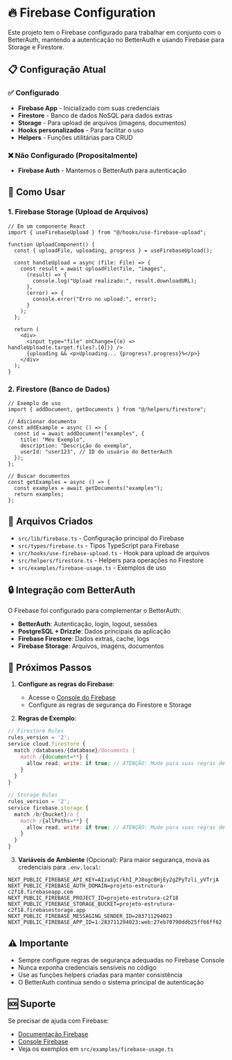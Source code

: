 # 🔥 Firebase Configuration

Este projeto tem o Firebase configurado para trabalhar em conjunto com o BetterAuth, mantendo a autenticação no BetterAuth e usando Firebase para Storage e Firestore.

## 📋 Configuração Atual

### ✅ Configurado
- **Firebase App** - Inicializado com suas credenciais
- **Firestore** - Banco de dados NoSQL para dados extras
- **Storage** - Para upload de arquivos (imagens, documentos)
- **Hooks personalizados** - Para facilitar o uso
- **Helpers** - Funções utilitárias para CRUD

### ❌ Não Configurado (Propositalmente)
- **Firebase Auth** - Mantemos o BetterAuth para autenticação

## 🚀 Como Usar

### 1. Firebase Storage (Upload de Arquivos)

```tsx
// Em um componente React
import { useFirebaseUpload } from "@/hooks/use-firebase-upload";

function UploadComponent() {
  const { uploadFile, uploading, progress } = useFirebaseUpload();

  const handleUpload = async (file: File) => {
    const result = await uploadFile(file, "images", 
      (result) => {
        console.log("Upload realizado:", result.downloadURL);
      },
      (error) => {
        console.error("Erro no upload:", error);
      }
    );
  };

  return (
    <div>
      <input type="file" onChange={(e) => handleUpload(e.target.files?.[0])} />
      {uploading && <p>Uploading... {progress?.progress}%</p>}
    </div>
  );
}
```

### 2. Firestore (Banco de Dados)

```tsx
// Exemplo de uso
import { addDocument, getDocuments } from "@/helpers/firestore";

// Adicionar documento
const addExample = async () => {
  const id = await addDocument("examples", {
    title: "Meu Exemplo",
    description: "Descrição do exemplo",
    userId: "user123", // ID do usuário do BetterAuth
  });
};

// Buscar documentos
const getExamples = async () => {
  const examples = await getDocuments("examples");
  return examples;
};
```

## 🔧 Arquivos Criados

- `src/lib/firebase.ts` - Configuração principal do Firebase
- `src/types/firebase.ts` - Tipos TypeScript para Firebase
- `src/hooks/use-firebase-upload.ts` - Hook para upload de arquivos
- `src/helpers/firestore.ts` - Helpers para operações no Firestore
- `src/examples/firebase-usage.ts` - Exemplos de uso

## 🔒 Integração com BetterAuth

O Firebase foi configurado para complementar o BetterAuth:

- **BetterAuth**: Autenticação, login, logout, sessões
- **PostgreSQL + Drizzle**: Dados principais da aplicação
- **Firebase Firestore**: Dados extras, cache, logs
- **Firebase Storage**: Arquivos, imagens, documentos

## 📝 Próximos Passos

1. **Configure as regras do Firebase**:
   - Acesse o [Console do Firebase](https://console.firebase.google.com)
   - Configure as regras de segurança do Firestore e Storage

2. **Regras de Exemplo**:

```javascript
// Firestore Rules
rules_version = '2';
service cloud.firestore {
  match /databases/{database}/documents {
    match /{document=**} {
      allow read, write: if true; // ATENÇÃO: Mude para suas regras de segurança
    }
  }
}

// Storage Rules  
rules_version = '2';
service firebase.storage {
  match /b/{bucket}/o {
    match /{allPaths=**} {
      allow read, write: if true; // ATENÇÃO: Mude para suas regras de segurança
    }
  }
}
```

3. **Variáveis de Ambiente** (Opcional):
   Para maior segurança, mova as credenciais para `.env.local`:

```env
NEXT_PUBLIC_FIREBASE_API_KEY=AIzaSyCrkhI_PJ8ogcBHjEy2gZPyTzli_yVTrjA
NEXT_PUBLIC_FIREBASE_AUTH_DOMAIN=projeto-estrutura-c2f18.firebaseapp.com
NEXT_PUBLIC_FIREBASE_PROJECT_ID=projeto-estrutura-c2f18
NEXT_PUBLIC_FIREBASE_STORAGE_BUCKET=projeto-estrutura-c2f18.firebasestorage.app
NEXT_PUBLIC_FIREBASE_MESSAGING_SENDER_ID=283711294023
NEXT_PUBLIC_FIREBASE_APP_ID=1:283711294023:web:27eb70790ddb25ff66ff62
```

## ⚠️ Importante

- Sempre configure regras de segurança adequadas no Firebase Console
- Nunca exponha credenciais sensíveis no código
- Use as funções helpers criadas para manter consistência
- O BetterAuth continua sendo o sistema principal de autenticação

## 🆘 Suporte

Se precisar de ajuda com Firebase:
- [Documentação Firebase](https://firebase.google.com/docs)
- [Console Firebase](https://console.firebase.google.com)
- Veja os exemplos em `src/examples/firebase-usage.ts` 